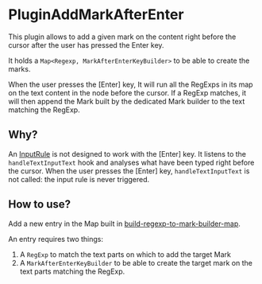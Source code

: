 # PluginAddMarkAfterEnter

This plugin allows to add a given mark on the content right before the cursor after the user has pressed the Enter key.

It holds a `Map<Regexp, MarkAfterEnterKeyBuilder>` to be able to create the marks.

When the user presses the [Enter] key, It will run all the RegExps in its map on the text content in the node before the cursor.
If a RegExp matches, it will then append the Mark built by the dedicated Mark builder to the text matching the RegExp.

## Why?

An [InputRule](https://github.com/ProseMirror/prosemirror-inputrules) is not designed to work with the [Enter] key.
It listens to the `handleTextInputText` hook and analyses what have been typed right before the cursor.
When the user presses the [Enter] key, `handleTextInputText` is not called: the input rule is never triggered.

## How to use?

Add a new entry in the Map built in [build-regexp-to-mark-builder-map](./build-regexp-to-mark-builder-map.ts).

An entry requires two things:
1. A `RegExp` to match the text parts on which to add the target Mark
2. A `MarkAfterEnterKeyBuilder` to be able to create the target mark on the text parts matching the RegExp.
